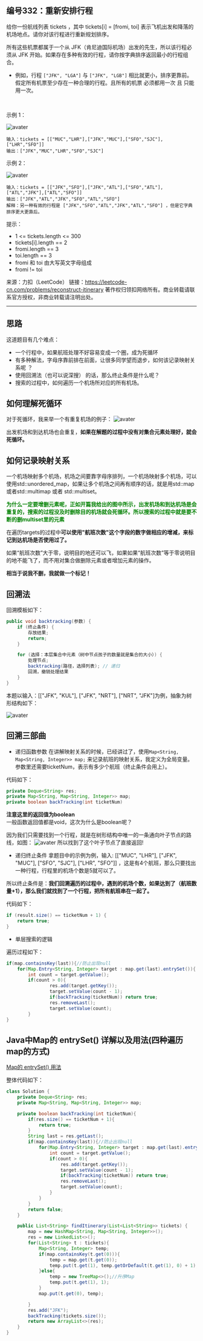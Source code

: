 ## 编号332：重新安排行程
给你一份航线列表 tickets ，其中 tickets[i] = [fromi, toi] 表示飞机出发和降落的机场地点。请你对该行程进行重新规划排序。

所有这些机票都属于一个从 JFK（肯尼迪国际机场）出发的先生，所以该行程必须从 JFK 开始。如果存在多种有效的行程，请你按字典排序返回最小的行程组合。

* 例如，行程 ```["JFK", "LGA"]``` 与 ```["JFK", "LGB"]``` 相比就更小，排序更靠前。
假定所有机票至少存在一种合理的行程。且所有的机票 必须都用一次 且 只能用一次。

 

示例 1：

![avater](https://assets.leetcode.com/uploads/2021/03/14/itinerary1-graph.jpg)
```
输入：tickets = [["MUC","LHR"],["JFK","MUC"],["SFO","SJC"],["LHR","SFO"]]
输出：["JFK","MUC","LHR","SFO","SJC"]
```
示例 2：

![avater](https://assets.leetcode.com/uploads/2021/03/14/itinerary2-graph.jpg)

```
输入：tickets = [["JFK","SFO"],["JFK","ATL"],["SFO","ATL"],["ATL","JFK"],["ATL","SFO"]]
输出：["JFK","ATL","JFK","SFO","ATL","SFO"]
解释：另一种有效的行程是 ["JFK","SFO","ATL","JFK","ATL","SFO"] ，但是它字典排序更大更靠后。 
```
提示：

* 1 <= tickets.length <= 300
* tickets[i].length == 2
* fromi.length == 3
* toi.length == 3
* fromi 和 toi 由大写英文字母组成
* fromi != toi

来源：力扣（LeetCode）
链接：https://leetcode-cn.com/problems/reconstruct-itinerary
著作权归领扣网络所有。商业转载请联系官方授权，非商业转载请注明出处。

---
## 思路
这道题目有几个难点：

* 一个行程中，如果航班处理不好容易变成一个圈，成为死循环
* 有多种解法，字母序靠前排在前面，让很多同学望而退步，如何该记录映射关系呢 ？
* 使用回溯法（也可以说深搜） 的话，那么终止条件是什么呢？
* 搜索的过程中，如何遍历一个机场所对应的所有机场。

## 如何理解死循环

对于死循环，我来举一个有重复机场的例子：
![avater](https://camo.githubusercontent.com/1167df66a930780e3ea31db4e493add98f1d3582ca16037abda577f24189324f/68747470733a2f2f696d672d626c6f672e6373646e696d672e636e2f32303230313131353138303533373836352e706e67)

出发机场和到达机场也会重复，**如果在解题的过程中没有对集合元素处理好，就会死循环。**

## 如何记录映射关系

一个机场映射多个机场，机场之间要靠字母序排列，一个机场映射多个机场，可以使用std::unordered_map，如果让多个机场之间再有顺序的话，就是用std::map 或者std::multimap 或者 std::multiset。

<span style="color:green">**为什么一定要增删元素呢，正如开篇我给出的图中所示，出发机场和到达机场是会重复的，搜索的过程没及时删除目的机场就会死循环。所以搜索的过程中就是要不断的删multiset里的元素**</span>

在遍历targets的过程中**可以使用"航班次数"这个字段的数字做相应的增减，来标记到达机场是否使用过了。**

如果“航班次数”大于零，说明目的地还可以飞，如果如果“航班次数”等于零说明目的地不能飞了，而不用对集合做删除元素或者增加元素的操作。

**相当于说我不删，我就做一个标记！**

## 回溯法

回溯模板如下：
```java
public void backtracking(参数) {
    if (终止条件) {
        存放结果;
        return;
    }

    for (选择：本层集合中元素（树中节点孩子的数量就是集合的大小）) {
        处理节点;
        backtracking(路径，选择列表); // 递归
        回溯，撤销处理结果
    }
}
```
本题以输入：[["JFK", "KUL"], ["JFK", "NRT"], ["NRT", "JFK"]为例，抽象为树形结构如下：

![avater](https://camo.githubusercontent.com/97fc71990118675e1736bf595445afc0e4593fa13d02ea9a85df16151c8df01f/68747470733a2f2f696d672d626c6f672e6373646e696d672e636e2f323032303131313531383036353535352e706e67)

## 回溯三部曲

* 递归函数参数
在讲解映射关系的时候，已经讲过了，使用```Map<String, Map<String, Integer>> map;``` 来记录航班的映射关系，我定义为全局变量。
参数里还需要ticketNum，表示有多少个航班（终止条件会用上）。

代码如下：
```java
private Deque<String> res;
private Map<String, Map<String, Integer>> map;
private boolean backTracking(int ticketNum)
```
**注意这里的返回值为boolean**
</br>一般函数返回值都是void，这次为什么是boolean呢？

因为我们只需要找到一个行程，就是在树形结构中唯一的一条通向叶子节点的路线，如图：
![avater](https://camo.githubusercontent.com/97fc71990118675e1736bf595445afc0e4593fa13d02ea9a85df16151c8df01f/68747470733a2f2f696d672d626c6f672e6373646e696d672e636e2f323032303131313531383036353535352e706e67)
所以找到了这个叶子节点了直接返回!

* 递归终止条件
拿题目中的示例为例，输入: [["MUC", "LHR"], ["JFK", "MUC"], ["SFO", "SJC"], ["LHR", "SFO"]] ，这是有4个航班，那么只要找出一种行程，行程里的机场个数是5就可以了。

所以终止条件是：**我们回溯遍历的过程中，遇到的机场个数，如果达到了（航班数量+1），那么我们就找到了一个行程，把所有航班串在一起了。**

代码如下：
```java
if (result.size() == ticketNum + 1) {
    return true;
}
```

* 单层搜索的逻辑

遍历过程如下：
```java
if(map.containsKey(last)){//防止出现null
   	for(Map.Entry<String, Integer> target : map.get(last).entrySet()){
		int count = target.getValue();
        if(count > 0){
                res.add(target.getKey());
                target.setValue(count - 1);
                if(backTracking(ticketNum)) return true;
                res.removeLast();
                target.setValue(count);
        }
}
```

## Java中Map的 entrySet() 详解以及用法(四种遍历map的方式)

[Map的 entrySet() 用法](https://blog.csdn.net/q5706503/article/details/85122343)


整体代码如下：
```java
class Solution {
    private Deque<String> res;
    private Map<String, Map<String, Integer>> map;

    private boolean backTracking(int ticketNum){
        if(res.size() == ticketNum + 1){
            return true;
        }
        String last = res.getLast();
        if(map.containsKey(last)){//防止出现null
            for(Map.Entry<String, Integer> target : map.get(last).entrySet()){
                int count = target.getValue();
                if(count > 0){
                    res.add(target.getKey());
                    target.setValue(count - 1);
                    if(backTracking(ticketNum)) return true;
                    res.removeLast();
                    target.setValue(count);
                }
            }
        }
        return false;
    }

    public List<String> findItinerary(List<List<String>> tickets) {
        map = new HashMap<String, Map<String, Integer>>();
        res = new LinkedList<>();
        for(List<String> t : tickets){
            Map<String, Integer> temp;
            if(map.containsKey(t.get(0))){
                temp = map.get(t.get(0));
                temp.put(t.get(1), temp.getOrDefault(t.get(1), 0) + 1);
            }else{
                temp = new TreeMap<>();//升序Map
                temp.put(t.get(1), 1);
            }
            map.put(t.get(0), temp);

        }
        res.add("JFK");
        backTracking(tickets.size());
        return new ArrayList<>(res);
    }
}
```















